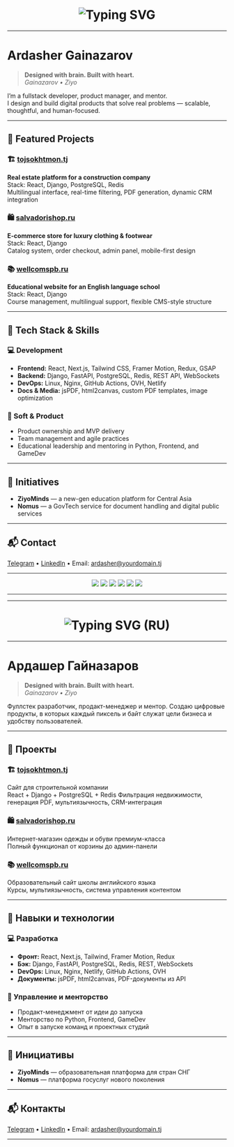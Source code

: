 <!-- Animated text line -->
<h1 align="center">
  <img src="https://readme-typing-svg.demolab.com?font=Fira+Code&pause=1000&color=61DAFB&center=true&vCenter=true&width=435&lines=Hi+I'm+Ardasher+Gainazarov;Fullstack+developer+%7C+Product+manager+%7C+Mentor;Building+products+with+brain+%26+heart" alt="Typing SVG" />
</h1>

---

# Ardasher Gainazarov

> **Designed with brain. Built with heart.**  
> _Gainazarov • Ziyo_

I’m a fullstack developer, product manager, and mentor.  
I design and build digital products that solve real problems — scalable, thoughtful, and human-focused.

---

## 🚀 Featured Projects

### 🏗 [tojsokhtmon.tj](https://tojsokhtmon.tj)  
**Real estate platform for a construction company**  
Stack: React, Django, PostgreSQL, Redis  
Multilingual interface, real-time filtering, PDF generation, dynamic CRM integration

### 🛍 [salvadorishop.ru](https://salvadorishop.ru)  
**E-commerce store for luxury clothing & footwear**  
Stack: React, Django  
Catalog system, order checkout, admin panel, mobile-first design

### 📚 [wellcomspb.ru](https://wellcomspb.ru)  
**Educational website for an English language school**  
Stack: React, Django  
Course management, multilingual support, flexible CMS-style structure

---

## 🧠 Tech Stack & Skills

### 💻 Development
- **Frontend:** React, Next.js, Tailwind CSS, Framer Motion, Redux, GSAP
- **Backend:** Django, FastAPI, PostgreSQL, Redis, REST API, WebSockets
- **DevOps:** Linux, Nginx, GitHub Actions, OVH, Netlify
- **Docs & Media:** jsPDF, html2canvas, custom PDF templates, image optimization

### 🎯 Soft & Product
- Product ownership and MVP delivery
- Team management and agile practices
- Educational leadership and mentoring in Python, Frontend, and GameDev

---

## 🔬 Initiatives

- **ZiyoMinds** — a new-gen education platform for Central Asia  
- **Nomus** — a GovTech service for document handling and digital public services  

---

## 📬 Contact

[Telegram](https://t.me/ardasher_dev) • [LinkedIn](https://linkedin.com/in/gainazarov) • Email: ardasher@yourdomain.tj

---

<div align="center">
  <img src="https://img.shields.io/badge/React-20232A?style=for-the-badge&logo=react&logoColor=61DAFB"/>
  <img src="https://img.shields.io/badge/Next.js-000000?style=for-the-badge&logo=nextdotjs"/>
  <img src="https://img.shields.io/badge/Django-092E20?style=for-the-badge&logo=django&logoColor=white"/>
  <img src="https://img.shields.io/badge/FastAPI-005571?style=for-the-badge&logo=fastapi"/>
  <img src="https://img.shields.io/badge/PostgreSQL-336791?style=for-the-badge&logo=postgresql&logoColor=white"/>
  <img src="https://img.shields.io/badge/Linux-FCC624?style=for-the-badge&logo=linux&logoColor=black"/>
</div>

---

---

<h1 align="center">
  <img src="https://readme-typing-svg.demolab.com?font=Fira+Code&pause=1000&color=FFD700&center=true&vCenter=true&width=435&lines=Привет,+я+Ардашер+Гайназаров;Фуллстек-разработчик+%7C+Продакт-менеджер+%7C+Ментор;Создаю+цифровые+решения+с+умом+и+душой" alt="Typing SVG (RU)" />
</h1>

---

# Ардашер Гайназаров

> **Designed with brain. Built with heart.**  
> _Gainazarov • Ziyo_

Фуллстек разработчик, продакт-менеджер и ментор. Создаю цифровые продукты, в которых каждый пиксель и байт служат цели бизнеса и удобству пользователей.

---

## 🚀 Проекты

### 🏗 [tojsokhtmon.tj](https://tojsokhtmon.tj)  
Сайт для строительной компании  
React + Django + PostgreSQL + Redis
Фильтрация недвижимости, генерация PDF, мультиязычность, CRM-интеграция

### 🛍 [salvadorishop.ru](https://salvadorishop.ru)  
Интернет-магазин одежды и обуви премиум-класса  
Полный функционал от корзины до админ-панели

### 📚 [wellcomspb.ru](https://wellcomspb.ru)  
Образовательный сайт школы английского языка  
Курсы, мультиязычность, система управления контентом

---

## 🧠 Навыки и технологии

### 💻 Разработка
- **Фронт:** React, Next.js, Tailwind, Framer Motion, Redux
- **Бэк:** Django, FastAPI, PostgreSQL, Redis, REST, WebSockets
- **DevOps:** Linux, Nginx, Netlify, GitHub Actions, OVH
- **Документы:** jsPDF, html2canvas, PDF-документы из API

### 🔧 Управление и менторство
- Продакт-менеджмент от идеи до запуска
- Менторство по Python, Frontend, GameDev
- Опыт в запуске команд и проектных студий

---

## 🔬 Инициативы

- **ZiyoMinds** — образовательная платформа для стран СНГ  
- **Nomus** — платформа госуслуг нового поколения

---

## 📬 Контакты

[Telegram](https://t.me/ardasher_dev) • [LinkedIn](https://linkedin.com/in/gainazarov) • Email: ardasher@yourdomain.tj

---

